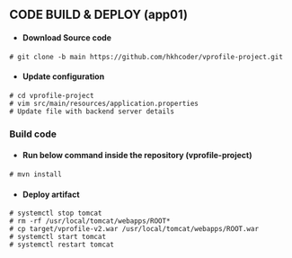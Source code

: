 ## CODE BUILD & DEPLOY (app01)
- #### Download Source code

`# git clone -b main https://github.com/hkhcoder/vprofile-project.git`

- #### Update configuration
```
# cd vprofile-project
# vim src/main/resources/application.properties
# Update file with backend server details
```

### Build code

- #### Run below command inside the repository (vprofile-project)

`# mvn install`

- #### Deploy artifact
```
# systemctl stop tomcat
# rm -rf /usr/local/tomcat/webapps/ROOT*
# cp target/vprofile-v2.war /usr/local/tomcat/webapps/ROOT.war
# systemctl start tomcat
# systemctl restart tomcat
```
